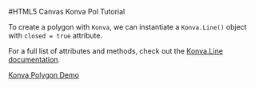 
#HTML5 Canvas Konva Pol Tutorial

To create a polygon with `Konva`, we can instantiate a `Konva.Line()` object with `closed = true` attribute.

For a full list of attributes and methods, check out the [Konva.Line documentation](http://konva.github.io/api/Konva.Line.html).

<a class="jsbin-embed" href="http://jsbin.com/wetabu/1/embed?js,output">Konva Polygon Demo</a><script src="http://static.jsbin.com/js/embed.js"></script>